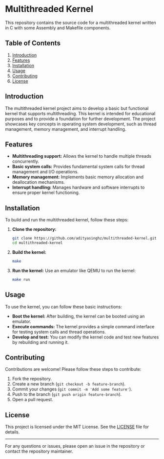 # Multithreaded Kernel

This repository contains the source code for a multithreaded kernel written in C with some Assembly and Makefile components.

## Table of Contents
1. [Introduction](#introduction)
2. [Features](#features)
3. [Installation](#installation)
4. [Usage](#usage)
5. [Contributing](#contributing)
6. [License](#license)

## Introduction

The multithreaded kernel project aims to develop a basic but functional kernel that supports multithreading. This kernel is intended for educational purposes and to provide a foundation for further development. The project showcases key concepts in operating system development, such as thread management, memory management, and interrupt handling.

## Features

- **Multithreading support:** Allows the kernel to handle multiple threads concurrently.
- **Basic system calls:** Provides fundamental system calls for thread management and I/O operations.
- **Memory management:** Implements basic memory allocation and deallocation mechanisms.
- **Interrupt handling:** Manages hardware and software interrupts to ensure proper kernel functioning.

## Installation

To build and run the multithreaded kernel, follow these steps:

1. **Clone the repository:**
    ```sh
    git clone https://github.com/adityasinghz/multithreaded-kernel.git
    cd multithreaded-kernel
    ```

2. **Build the kernel:**
    ```sh
    make
    ```

3. **Run the kernel:**
    Use an emulator like QEMU to run the kernel:
    ```sh
    make run
    ```

## Usage

To use the kernel, you can follow these basic instructions:

- **Boot the kernel:** After building, the kernel can be booted using an emulator.
- **Execute commands:** The kernel provides a simple command interface for testing system calls and thread operations.
- **Develop and test:** You can modify the kernel code and test new features by rebuilding and running it.

## Contributing

Contributions are welcome! Please follow these steps to contribute:

1. Fork the repository.
2. Create a new branch (`git checkout -b feature-branch`).
3. Commit your changes (`git commit -m 'Add some feature'`).
4. Push to the branch (`git push origin feature-branch`).
5. Open a pull request.

## License

This project is licensed under the MIT License. See the [LICENSE](LICENSE) file for details.

---

For any questions or issues, please open an issue in the repository or contact the repository maintainer.
